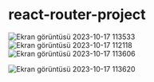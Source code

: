 # react-router-project
![Ekran görüntüsü 2023-10-17 113533](https://github.com/mirackurnaz/react-router-project/assets/78266140/1533ef06-fe31-4329-b977-f046e5c37b97)
![Ekran görüntüsü 2023-10-17 112118](https://github.com/mirackurnaz/react-router-project/assets/78266140/68056ca1-ff5f-4cd0-9c92-ee0065e078c8)
![Ekran görüntüsü 2023-10-17 113606](https://github.com/mirackurnaz/react-router-project/assets/78266140/3c81bf84-b2ac-4b7d-aaea-0c1111fd6174)

![Ekran görüntüsü 2023-10-17 113620](https://github.com/mirackurnaz/react-router-project/assets/78266140/08082809-8668-4125-822e-35ab00083a28)



